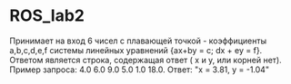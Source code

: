 # ROS_lab2
Принимает на вход 6 чисел с плавающей точкой - коэффициенты a,b,c,d,e,f системы линейных уравнений {ax+by = c; dx + ey = f}. Ответом является строка, содержащая ответ ( х и у, или корней нет). Пример запроса: 4.0 6.0 9.0 5.0 1.0 18.0. Ответ: "x = 3.81, у = -1.04"
